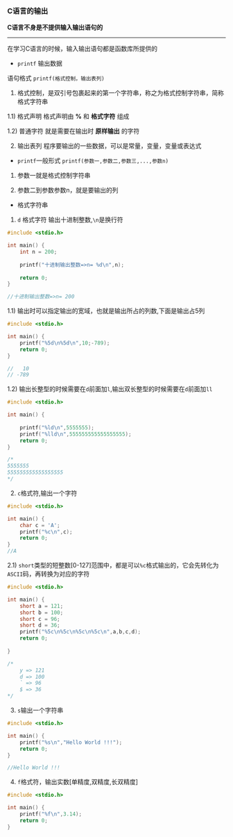 ### C语言的输出

**C语言不身是不提供输入输出语句的**

************************************************************************************************************************

在学习C语言的时候，输入输出语句都是函数库所提供的

* `printf` 输出数据

语句格式 `printf(格式控制，输出表列)`

1) 格式控制，是双引号包裹起来的第一个字符串，称之为格式控制字符串，简称格式字符串

1.1) 格式声明  格式声明由 **%** 和 **格式字符** 组成

1.2) 普通字符 就是需要在输出时 **原样输出** 的字符

2) 输出表列 程序要输出的一些数据，可以是常量，变量，变量或表达式

* `printf`一般形式 `printf(参数一,参数二,参数三,...,参数n)`

1) 参数一就是格式控制字符串

2) 参数二到参数参数n，就是要输出的列

* 格式字符串

1) `d` 格式字符 输出十进制整数,`\n`是换行符

```C
#include <stdio.h>

int main() {
    int n = 200;
    
    printf("十进制输出整数=>n= %d\n",n);
    
    return 0;
}

//十进制输出整数=>n= 200
```

1.1) 输出时可以指定输出的宽域，也就是输出所占的列数,下面是输出占5列

```C
#include <stdio.h>

int main() {
    printf("%5d\n%5d\n",10;-789);
    return 0;
}

//   10
// -789
```

1.2) 输出长整型的时候需要在`d`前面加`l`,输出双长整型的时候需要在`d`前面加`ll`

```C
#include <stdio.h>

int main() {
    
    printf("%ld\n",5555555);
    printf("%lld\n",555555555555555555);
    return 0;
}

/*
5555555
555555555555555555
*/
```

2) `c`格式符,输出一个字符

```C
#include <stdio.h>

int main() {
    char c = 'A';
    printf("%c\n",c);
    return 0;
}
//A
```

2.1) `short`类型的短整数[0-127]范围中，都是可以`%c`格式输出的，它会先转化为`ASCII`码，再转换为对应的字符

```C
#include <stdio.h>

int main() {
    short a = 121;
    short b = 100;
    short c = 96;
    short d = 36;
    printf("%5c\n%5c\n%5c\n%5c\n",a,b,c,d);
    return 0;
    
}

/*
    y => 121
    d => 100
    ` => 96
    $ => 36
*/
```

3) `s`输出一个字符串

```C
#include <stdio.h>

int main() {
    printf("%s\n","Hello World !!!");
    return 0;
}

//Hello World !!!
```

4) `f`格式符，输出实数[单精度,双精度,长双精度]

```C
#include <stdio.h>

int main() {
    printf("%f\n",3.14);
    return 0;
}
```


